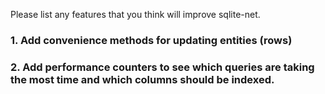 Please list any features that you think will improve sqlite-net.

### 1. Add convenience methods for updating entities (rows) ###

### 2. Add performance counters to see which queries are taking the most time and which columns should be indexed. ###